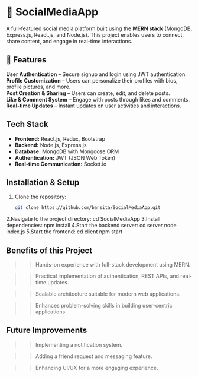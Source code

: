 # 📱 SocialMediaApp

A full-featured social media platform built using the **MERN stack** (MongoDB, Express.js, React.js, and Node.js). This project enables users to connect, share content, and engage in real-time interactions.

## 🌟 Features  

 **User Authentication** – Secure signup and login using JWT authentication.  
 **Profile Customization** – Users can personalize their profiles with bios, profile pictures, and more.  
 **Post Creation & Sharing** – Users can create, edit, and delete posts.  
 **Like & Comment System** – Engage with posts through likes and comments.  
 **Real-time Updates** – Instant updates on user activities and interactions.  

## Tech Stack  

- **Frontend:** React.js, Redux, Bootstrap 
- **Backend:** Node.js, Express.js  
- **Database:** MongoDB with Mongoose ORM  
- **Authentication:** JWT (JSON Web Token)  
- **Real-time Communication:** Socket.io  

## Installation & Setup  

1. Clone the repository:  
   ```bash
   git clone https://github.com/bansita/SocialMediaApp.git
2.Navigate to the project directory:
  cd SocialMediaApp
3.Install dependencies:
  npm install
4.Start the backend server:
  cd server
  node index.js
5.Start the frontend:
  cd client
  npm start
  
##  Benefits of this Project
  >>Hands-on experience with full-stack development using MERN.

  >>Practical implementation of authentication, REST APIs, and real-time updates.

  >>Scalable architecture suitable for modern web applications.

  >>Enhances problem-solving skills in building user-centric applications.

## Future Improvements
  >>Implementing a notification system.

  >>Adding a friend request and messaging feature.

  >>Enhancing UI/UX for a more engaging experience.

